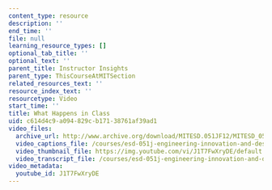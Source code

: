 ```yaml
---
content_type: resource
description: ''
end_time: ''
file: null
learning_resource_types: []
optional_tab_title: ''
optional_text: ''
parent_title: Instructor Insights
parent_type: ThisCourseAtMITSection
related_resources_text: ''
resource_index_text: ''
resourcetype: Video
start_time: ''
title: What Happens in Class
uid: c614d4c9-a094-829c-b171-38761af39ad1
video_files:
  archive_url: http://www.archive.org/download/MITESD.051JF12/MITESD_051JF12_video03_what_happens_in_class_300k.mp4
  video_captions_file: /courses/esd-051j-engineering-innovation-and-design-fall-2012/d96c114687055686aab3ecb3608d5cfc_J1T7FwXryDE.vtt
  video_thumbnail_file: https://img.youtube.com/vi/J1T7FwXryDE/default.jpg
  video_transcript_file: /courses/esd-051j-engineering-innovation-and-design-fall-2012/9146743524f60b29e44424a486e0c836_J1T7FwXryDE.pdf
video_metadata:
  youtube_id: J1T7FwXryDE
---
```

